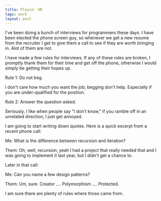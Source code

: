 ```yaml
---
title: Playin' HR
tags: work
layout: post
---
```

I've been doing a bunch of interviews for programmers these days. I have been elected the phone screen guy, so whenever we get a new resume from the recruiter I get to give them a call to see if they are worth bringing in.  Alot of them are not.



I have made a few rules for interviews.  If any of these rules are broken, I promptly thank them for their time and get off the phone, otherwise I would simply be getting their hopes up.



Rule 1: Do not beg.



I don't care how much you want the job, begging don't help. Especially if you are under-qualified for the position. 



Rule 2: Answer the question asked.



Seriously, I like when people say "I don't know," if you ramble off in an unrelated direction, I just get annoyed.



I am going to start writing down quotes.  Here is a quick excerpt from a recent phone call:



Me: What is the difference between recursion and iteration?

Them: Oh, well, recursion, yeah I had a project that really needed that and I was going to implement it last year, but I didn't get a chance to. 



Later in that call:



Me: Can you name a few design patterns?

Them: Um, sure.  Creator .... Polymorphism .... Protected.



I am sure there are plenty of rules where those came from.
